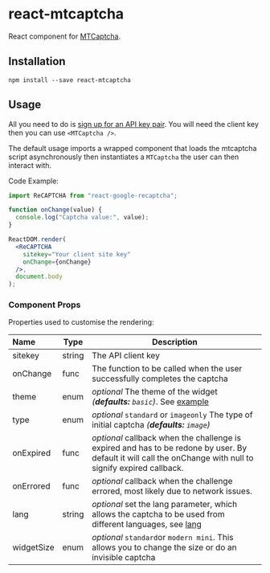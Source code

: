 # react-mtcaptcha


React component for [MTCaptcha][mtcaptcha].

## Installation

```shell
npm install --save react-mtcaptcha
```

## Usage

All you need to do is [sign up for an API key pair][signup]. You will need the client key then you can use `<MTCaptcha />`.

The default usage imports a wrapped component that loads the mtcaptcha script asynchronously then instantiates a `MTCaptcha` the user can then interact with.

Code Example:
```jsx
import ReCAPTCHA from "react-google-recaptcha";

function onChange(value) {
  console.log("Captcha value:", value);
}

ReactDOM.render(
  <ReCAPTCHA
    sitekey="Your client site key"
    onChange={onChange}
  />,
  document.body
);
```

### Component Props

Properties used to customise the rendering:

| Name | Type | Description |
|:---- | ---- | ------ |
| sitekey | string | The API client key |
| onChange | func | The function to be called when the user successfully completes the captcha |
| theme | enum | *optional*  The theme of the widget *(__defaults:__ `basic`)*. See [example][docs_theme]
| type | enum | *optional* `standard` or `imageonly` The type of initial captcha *(__defaults:__ `image`)*
| onExpired | func | *optional* callback when the challenge is expired and has to be redone by user. By default it will call the onChange with null to signify expired callback. |
| onErrored | func | *optional* callback when the challenge errored, most likely due to network issues. |
| lang | string | *optional* set the lang parameter, which allows the captcha to be used from different languages, see [lang] |
| widgetSize | enum | *optional* `standard`or `modern mini`. This allows you to change the size or do an invisible captcha |



[mtcaptcha]: https://www.mtcaptcha.com/
[signup]: https://admin.mtcaptcha.com/signup/
[docs]: https://www.mtcaptcha.com/dev-guide-quickstart
[docs_theme]: https://service.mtcaptcha.com/mtcv1/demo/index.html?tab=2
[js_api]: https://www.mtcaptcha.com/dev-guide-js-apis
[lang]: https://www.mtcaptcha.com/dev-guide-custom-messages
